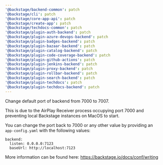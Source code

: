 ```yaml
---
'@backstage/backend-common': patch
'@backstage/cli': patch
'@backstage/core-app-api': patch
'@backstage/create-app': patch
'@backstage/techdocs-common': patch
'@backstage/plugin-auth-backend': patch
'@backstage/plugin-azure-devops-backend': patch
'@backstage/plugin-badges-backend': patch
'@backstage/plugin-bazaar-backend': patch
'@backstage/plugin-catalog-backend': patch
'@backstage/plugin-code-coverage-backend': patch
'@backstage/plugin-github-actions': patch
'@backstage/plugin-jenkins-backend': patch
'@backstage/plugin-proxy-backend': patch
'@backstage/plugin-rollbar-backend': patch
'@backstage/plugin-search-backend': patch
'@backstage/plugin-techdocs': patch
'@backstage/plugin-techdocs-backend': patch
---
```


Change default port of backend from 7000 to 7007.

This is due to the AirPlay Receiver process occupying port 7000 and preventing local Backstage instances on MacOS to start.

You can change the port back to 7000 or any other value by providing an `app-config.yaml` with the following values:

```
backend:
  listen: 0.0.0.0:7123
  baseUrl: http://localhost:7123
```

More information can be found here: https://backstage.io/docs/conf/writing
